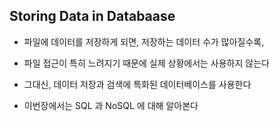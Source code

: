 ## Storing Data in Databaase

- 파일에 데이터를 저장하게 되면, 저장하는 데이터 수가 많아질수록,


- 파일 접근이 특히 느려지기 때문에 실제 상황에서는 사용하지 않는다


- 그대신, 데이터 저장과 검색에 특화된 데이터베이스를 사용한다


- 이번장에서는 SQL 과 NoSQL 에 대해 알아본다